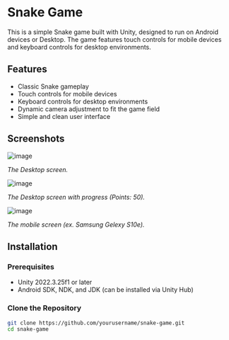 # Snake Game

This is a simple Snake game built with Unity, designed to run on Android devices or Desktop. 
The game features touch controls for mobile devices and keyboard controls for desktop environments.

## Features

- Classic Snake gameplay
- Touch controls for mobile devices
- Keyboard controls for desktop environments
- Dynamic camera adjustment to fit the game field
- Simple and clean user interface

## Screenshots

![image](https://github.com/user-attachments/assets/e38c7e36-68ce-4f7f-9fd5-b0e344d0049b)

*The Desktop screen.*

![image](https://github.com/user-attachments/assets/f9237a73-6688-490d-9d97-2d6e09886972)

*The Desktop screen with progress (Points: 50).*

![image](https://github.com/user-attachments/assets/3fc25277-d07f-4af7-8f24-816242a88c5f)

*The mobile screen (ex. Samsung Gelexy S10e).*


## Installation

### Prerequisites

- Unity 2022.3.25f1 or later
- Android SDK, NDK, and JDK (can be installed via Unity Hub)

### Clone the Repository

```bash
git clone https://github.com/yourusername/snake-game.git
cd snake-game
